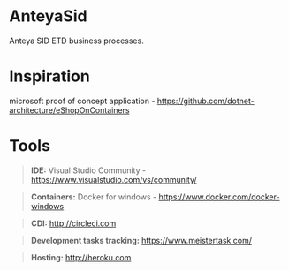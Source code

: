 # AnteyaSid
Anteya SID ETD business processes.

# Inspiration
microsoft proof of concept application - https://github.com/dotnet-architecture/eShopOnContainers

# Tools
>**IDE:** Visual Studio Community - https://www.visualstudio.com/vs/community/

>**Containers:** Docker for windows - https://www.docker.com/docker-windows

>**CDI:** http://circleci.com

>**Development tasks tracking:** https://www.meistertask.com/

>**Hosting:** http://heroku.com
